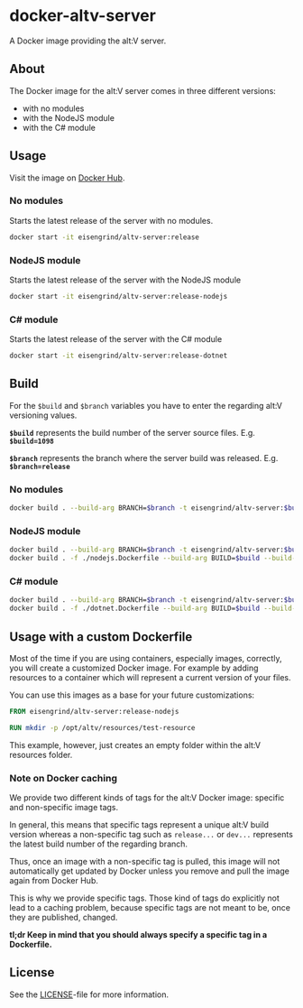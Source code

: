 
# docker-altv-server

A Docker image providing the alt:V server.

## About

The Docker image for the alt:V server comes in three different versions:

- with no modules
- with the NodeJS module
- with the C# module

## Usage

Visit the image on [Docker Hub](https://hub.docker.com/r/eisengrind/altv-server).

### No modules

Starts the latest release of the server with no modules.

```sh
docker start -it eisengrind/altv-server:release
```

### NodeJS module

Starts the latest release of the server with the NodeJS module

```sh
docker start -it eisengrind/altv-server:release-nodejs
```

### C# module

Starts the latest release of the server with the C# module

```sh
docker start -it eisengrind/altv-server:release-dotnet
```

## Build

For the `$build` and `$branch` variables you have to enter the regarding alt:V versioning values.

**`$build`** represents the build number of the server source files. E.g. **`$build=1098`**

**`$branch`** represents the branch where the server build was released. E.g. **`$branch=release`**

### No modules

```sh
docker build . --build-arg BRANCH=$branch -t eisengrind/altv-server:$build
```

### NodeJS module

```sh
docker build . --build-arg BRANCH=$branch -t eisengrind/altv-server:$build
docker build . -f ./nodejs.Dockerfile --build-arg BUILD=$build --build-arg BRANCH=$branch -t eisengrind/altv-server:$build-nodejs
```

### C# module

```sh
docker build . --build-arg BRANCH=$branch -t eisengrind/altv-server:$build
docker build . -f ./dotnet.Dockerfile --build-arg BUILD=$build --build-arg BRANCH=$branch -t eisengrind/altv-server:$build-dotnet
```

## Usage with a custom Dockerfile

Most of the time if you are using containers, especially images, correctly, you will create a customized Docker image. For example by adding resources to a container which will represent a current version of your files.

You can use this images as a base for your future customizations:

```Dockerfile
FROM eisengrind/altv-server:release-nodejs

RUN mkdir -p /opt/altv/resources/test-resource
```

This example, however, just creates an empty folder within the alt:V resources folder.

### Note on Docker caching

We provide two different kinds of tags for the alt:V Docker image: specific and non-specific image tags.

In general, this means that specific tags represent a unique alt:V build version whereas a non-specific tag such as `release...` or `dev...` represents the latest build number of the regarding branch.

Thus, once an image with a non-specific tag is pulled, this image will not automatically get updated by Docker unless you remove and pull the image again from Docker Hub.

This is why we provide specific tags. Those kind of tags do explicitly not lead to a caching problem, because specific tags are not meant to be, once they are published, changed.

**tl;dr Keep in mind that you should always specify a specific tag in a Dockerfile.**

## License

See the [LICENSE](https://github.com/eisengrind/docker-altv-server/blob/master/LICENSE)-file for more information.
